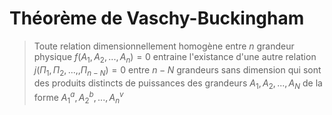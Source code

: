 # Théorème de Vaschy-Buckingham

> Toute relation dimensionnellement homogène entre $n$ grandeur physique $f(A_1, A_2, ..., A_n) = 0$ entraine l'existance d'une autre relation $j(\Pi_1, \Pi_2, ...,, \Pi_{n-N})=0$ entre $n-N$ grandeurs sans dimension qui sont des produits distincts de puissances des grandeurs $A_1, A_2, ..., A_N$ de la forme $A_1^a, A_2^b, ..., A_n^v$ 